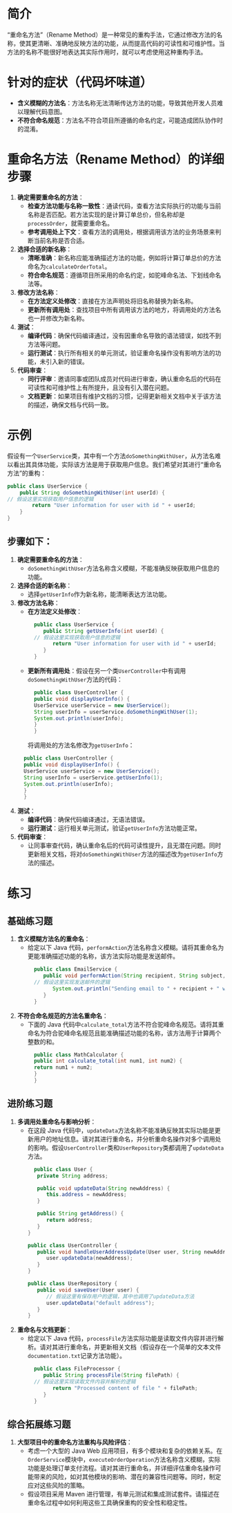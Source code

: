 # 简介
“重命名方法”（Rename Method）是一种常见的重构手法，它通过修改方法的名称，使其更清晰、准确地反映方法的功能，从而提高代码的可读性和可维护性。当方法的名称不能很好地表达其实际作用时，就可以考虑使用这种重构手法。

# 针对的症状（代码坏味道）
- **含义模糊的方法名**：方法名称无法清晰传达方法的功能，导致其他开发人员难以理解代码意图。
- **不符合命名规范**：方法名不符合项目所遵循的命名约定，可能造成团队协作时的混淆。

# 重命名方法（Rename Method）的详细步骤
1. **确定需要重命名的方法**：
    - **检查方法功能与名称一致性**：通读代码，查看方法实际执行的功能与当前名称是否匹配。若方法实现的是计算订单总价，但名称却是`processOrder`，就需要重命名。
    - **参考调用处上下文**：查看方法的调用处，根据调用该方法的业务场景来判断当前名称是否合适。
2. **选择合适的新名称**：
    - **清晰准确**：新名称应能准确描述方法的功能，例如将计算订单总价的方法命名为`calculateOrderTotal`。
    - **符合命名规范**：遵循项目所采用的命名约定，如驼峰命名法、下划线命名法等。
3. **修改方法名称**：
    - **在方法定义处修改**：直接在方法声明处将旧名称替换为新名称。
    - **更新所有调用处**：查找项目中所有调用该方法的地方，将调用处的方法名也一并修改为新名称。
4. **测试**：
    - **编译代码**：确保代码编译通过，没有因重命名导致的语法错误，如找不到方法等问题。
    - **运行测试**：执行所有相关的单元测试，验证重命名操作没有影响方法的功能，未引入新的错误。
5. **代码审查**：
    - **同行评审**：邀请同事或团队成员对代码进行审查，确认重命名后的代码在可读性和可维护性上有所提升，且没有引入潜在问题。
    - **文档更新**：如果项目有维护文档的习惯，记得更新相关文档中关于该方法的描述，确保文档与代码一致。

# 示例
假设有一个`UserService`类，其中有一个方法`doSomethingWithUser`，从方法名难以看出其具体功能，实际该方法是用于获取用户信息。我们希望对其进行“重命名方法”的重构：
```java
public class UserService {
    public String doSomethingWithUser(int userId) {
// 假设这里实现获取用户信息的逻辑
        return "User information for user with id " + userId;
    }
}
```

## 步骤如下：
1. **确定需要重命名的方法**：
    - `doSomethingWithUser`方法名称含义模糊，不能准确反映获取用户信息的功能。
2. **选择合适的新名称**：
    - 选择`getUserInfo`作为新名称，能清晰表达方法功能。
3. **修改方法名称**：
   - **在方法定义处修改**：
      ```java
        public class UserService {
           public String getUserInfo(int userId) {
        // 假设这里实现获取用户信息的逻辑
              return "User information for user with id " + userId;
           }
        }
        ```
   - **更新所有调用处**：假设在另一个类`UserController`中有调用`doSomethingWithUser`方法的代码：
      ```java
        public class UserController {
        public void displayUserInfo() {
        UserService userService = new UserService();
        String userInfo = userService.doSomethingWithUser(1);
        System.out.println(userInfo);
        }
        }
        ```
     将调用处的方法名修改为`getUserInfo`：
   ```java
     public class UserController {
     public void displayUserInfo() {
     UserService userService = new UserService();
     String userInfo = userService.getUserInfo(1);
     System.out.println(userInfo);
     }
     }
     ```
4. **测试**：
    - **编译代码**：确保代码编译通过，无语法错误。
    - **运行测试**：运行相关单元测试，验证`getUserInfo`方法功能正常。
5. **代码审查**：
    - 让同事审查代码，确认重命名后的代码可读性提升，且无潜在问题。同时更新相关文档，将对`doSomethingWithUser`方法的描述改为`getUserInfo`方法的描述。

# 练习
## 基础练习题
1. **含义模糊方法名的重命名**：
   - 给定以下 Java 代码，`performAction`方法名称含义模糊。请将其重命名为更能准确描述功能的名称，该方法实际功能是发送邮件。
      ```java
        public class EmailService {
           public void performAction(String recipient, String subject, String content) {
        // 假设这里实现发送邮件的逻辑
              System.out.println("Sending email to " + recipient + " with subject: " + subject + " and content: " + content);
           }
        }
        ```
2. **不符合命名规范的方法名重命名**：
   - 下面的 Java 代码中`calculate_total`方法不符合驼峰命名规范。请将其重命名为符合驼峰命名规范且能准确描述功能的名称，该方法用于计算两个整数的和。
      ```java
        public class MathCalculator {
        public int calculate_total(int num1, int num2) {
        return num1 + num2;
        }
        }
        ```

## 进阶练习题
1. **多调用处重命名与影响分析**：
   - 在这段 Java 代码中，`updateData`方法名称不能准确反映其实际功能是更新用户的地址信息。请对其进行重命名，并分析重命名操作对多个调用处的影响。假设`UserController`类和`UserRepository`类都调用了`updateData`方法。
      ```java
        public class User {
         private String address;
   
         public void updateData(String newAddress) {
            this.address = newAddress;
         }
   
         public String getAddress() {
            return address;
         }
      }
   
      public class UserController {
         public void handleUserAddressUpdate(User user, String newAddress) {
            user.updateData(newAddress);
         }
      }
   
      public class UserRepository {
         public void saveUser(User user) {
            // 假设这里有保存用户的逻辑，其中也调用了updateData方法
            user.updateData("default address");
         }
      }
      ```
2. **重命名与文档更新**：
   - 给定以下 Java 代码，`processFile`方法实际功能是读取文件内容并进行解析。请对其进行重命名，并更新相关文档（假设存在一个简单的文本文件`documentation.txt`记录方法功能）。
      ```java
        public class FileProcessor {
           public String processFile(String filePath) {
        // 假设这里实现读取文件内容并解析的逻辑
              return "Processed content of file " + filePath;
           }
        }
      ```

## 综合拓展练习题
1. **大型项目中的重命名方法重构与风险评估**：
    - 考虑一个大型的 Java Web 应用项目，有多个模块和复杂的依赖关系。在`OrderService`模块中，`executeOrderOperation`方法名称含义模糊，实际功能是处理订单支付流程。请对其进行重命名，并详细评估重命名操作可能带来的风险，如对其他模块的影响、潜在的兼容性问题等。同时，制定应对这些风险的策略。
    - 假设项目采用 Maven 进行管理，有单元测试和集成测试套件。请描述在重命名过程中如何利用这些工具确保重构的安全性和稳定性。